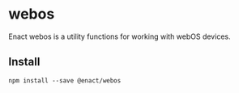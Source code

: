 # webos

Enact webos is a utility functions for working with webOS devices.

## Install

```
npm install --save @enact/webos
```
